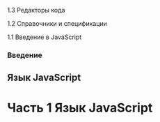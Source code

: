 1.3 Редакторы кода

1.2 Справочники и спецификации

1.1 Введение в JavaScript

### Введение

## Язык JavaScript

# Часть 1 Язык JavaScript
